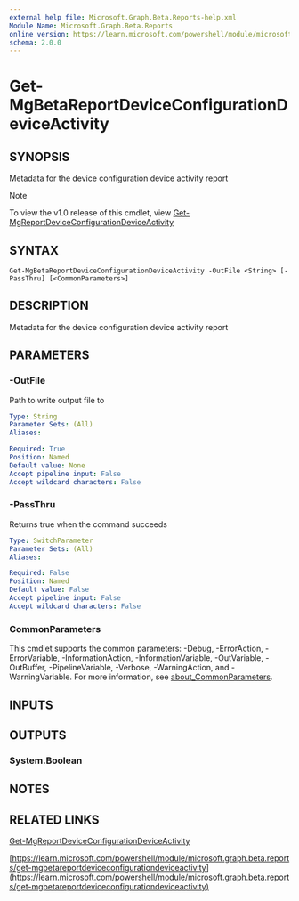 ```yaml
---
external help file: Microsoft.Graph.Beta.Reports-help.xml
Module Name: Microsoft.Graph.Beta.Reports
online version: https://learn.microsoft.com/powershell/module/microsoft.graph.beta.reports/get-mgbetareportdeviceconfigurationdeviceactivity
schema: 2.0.0
---
```


# Get-MgBetaReportDeviceConfigurationDeviceActivity

## SYNOPSIS
Metadata for the device configuration device activity report

> [!NOTE]
> To view the v1.0 release of this cmdlet, view [Get-MgReportDeviceConfigurationDeviceActivity](/powershell/module/Microsoft.Graph.Reports/Get-MgReportDeviceConfigurationDeviceActivity?view=graph-powershell-1.0)

## SYNTAX

```
Get-MgBetaReportDeviceConfigurationDeviceActivity -OutFile <String> [-PassThru] [<CommonParameters>]
```

## DESCRIPTION
Metadata for the device configuration device activity report

## PARAMETERS

### -OutFile
Path to write output file to

```yaml
Type: String
Parameter Sets: (All)
Aliases:

Required: True
Position: Named
Default value: None
Accept pipeline input: False
Accept wildcard characters: False
```

### -PassThru
Returns true when the command succeeds

```yaml
Type: SwitchParameter
Parameter Sets: (All)
Aliases:

Required: False
Position: Named
Default value: False
Accept pipeline input: False
Accept wildcard characters: False
```

### CommonParameters
This cmdlet supports the common parameters: -Debug, -ErrorAction, -ErrorVariable, -InformationAction, -InformationVariable, -OutVariable, -OutBuffer, -PipelineVariable, -Verbose, -WarningAction, and -WarningVariable. For more information, see [about_CommonParameters](http://go.microsoft.com/fwlink/?LinkID=113216).

## INPUTS

## OUTPUTS

### System.Boolean
## NOTES

## RELATED LINKS
[Get-MgReportDeviceConfigurationDeviceActivity](/powershell/module/Microsoft.Graph.Reports/Get-MgReportDeviceConfigurationDeviceActivity?view=graph-powershell-1.0)

[https://learn.microsoft.com/powershell/module/microsoft.graph.beta.reports/get-mgbetareportdeviceconfigurationdeviceactivity](https://learn.microsoft.com/powershell/module/microsoft.graph.beta.reports/get-mgbetareportdeviceconfigurationdeviceactivity)


